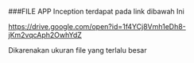 ###FILE APP Inception terdapat pada link dibawah Ini

https://drive.google.com/open?id=1f4YCj8Vmh1eDh8-jKm2vqcAph2OwhYdZ

Dikarenakan ukuran file yang terlalu besar
